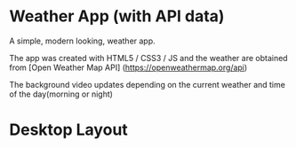 # Weather App (with API data)
A simple, modern looking, weather app. 

The app was created with HTML5 / CSS3 / JS and the weather are obtained from [Open Weather Map API] (https://openweathermap.org/api)

The background video updates depending on the current weather and time of the day(morning or night)


# Desktop Layout


